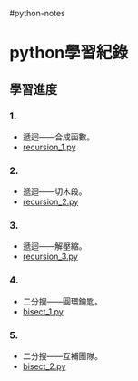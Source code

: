 #python-notes
# python學習紀錄

## 學習進度
### 1.
- 遞迴——合成函數。
- [recursion_1.py](recursion_1.py)
### 2.
- 遞迴——切木段。
- [recursion_2.py](recursion_2.py)
### 3.
- 遞迴——解壓縮。
- [recursion_3.py](recursion_3.py)
### 4.
- 二分搜——圓環鑰匙。
- [bisect_1.py](bisect_1.py)
### 5.
- 二分搜——互補團隊。
- [bisect_2.py](bisect_2.py)
  
